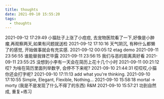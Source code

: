 ```yaml
---
title: thoughts
date: 2021-09-10 15:55:20
tags:
  - thoughts
---
```


2021-09-12 17:29:49 小猫肚子上涨了小痘痘, 去宠物医院看了一下,好像是小肿瘤,再观察两天,如果有问题就送检
2021-09-12 17:10:16 天气阴沉, 有种什么都懒了的感觉, 开始做事就会有充实感.
2021-09-12 00:05:12 etag demo
2021-09-11 23:56:55 谁能替我锋芒毕露
2021-09-11 23:56:15 我们与恶的距离真好看
2021-09-11 23:55:25 没想到小李有一天会在简历上花十几个小时
2021-09-11 00:21:12 哎? 为啥在简历里面列举数字, 会停不下来呢?
2021-09-10 21:44:31 哎哎哎,小猫你还会打字呢?
2021-09-10 17:11:13 add what you're thinking.
2021-09-10 17:10:55 Simple, Elegant, Flexible, Nothing...
2021-09-10 15:58:18 mortal -> morty (我是不是发现了什么不得了的东西) R&M
2021-09-10 15:57:21 功到自然成, 重复+练习
